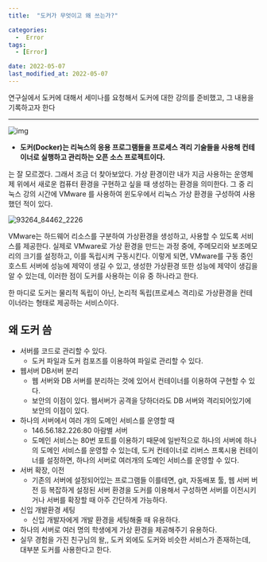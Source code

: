 ```yaml
---
title:  "도커가 무엇이고 왜 쓰는가?" 

categories:
  -  Error
tags:
  - [Error]

date: 2022-05-07
last_modified_at: 2022-05-07
---
```


연구실에서 도커에 대해서 세미나를 요청해서 도커에 대한 강의를 준비했고, 그 내용을 기록하고자 한다

---

![img](https://user-images.githubusercontent.com/86303312/174051448-4e2a3251-7ddc-424d-9b25-4b998dcf8d50.png)

- **도커(Docker)는 리눅스의 응용 프로그램들을 프로세스 격리 기술들을 사용해 컨테이너로 실행하고 관리하는 오픈 소스 프로젝트이다.**

는 잘 모르겠다. 그래서 조금 더 찾아보았다. 가상 환경이란 내가 지금 사용하는 운영체제 위에서 새로운 컴퓨터 환경을 구현하고 싶을 때 생성하는 환경을 의미한다. 그 중 리눅스 강의 시간에 VMware 를 사용하여 윈도우에서 리눅스 가상 환경을 구성하여 사용했던 적이 있다. 

![93264_84462_2226](https://user-images.githubusercontent.com/86303312/177310494-f65f66ef-aa2e-456e-96ff-fe21505f732a.jpg)

  VMware는 하드웨어 리소스를 구분하여 가상환경을 생성하고, 사용할 수 있도록 서비스를 제공한다. 실제로 VMware로 가상 환경을 만드는 과정 중에, 주메모리와 보조메모리의 크기를 설정하고, 이를 독립시켜 구동시킨다. 이렇게 되면, VMware를 구동 중인 호스트 서버에 성능에 제약이 생길 수 있고, 생성한 가상환경 또한 성능에 제약이 생김을 알 수 있는데, 이러한 점이 도커를 사용하는 이유 중 하나라고 한다. 

  한 마디로 도커는 물리적 독립이 아닌, 논리적 독립(프로세스 격리)로 가상환경을 컨테이너라는 형태로 제공하는 서비스이다.

## **왜 도커 씀**

- 서버를 코드로 관리할 수 있다.
    - 도커 파일과 도커 컴포즈를 이용하여 파일로 관리할 수 있다.
- 웹서버 DB서버 분리
    - 웹 서버와 DB 서버를 분리하는 것에 있어서 컨테이너를 이용하여 구현할 수 있다.
    - 보안의 이점이 있다. 웹서버가 공격을 당하더라도 DB 서버와 격리되어있기에 보안의 이점이 있다.
- 하나의 서버에서 여러 개의 도메인 서비스를 운영할 때
    - 146.56.182.226:80 아람별 서버
    - 도메인 서비스는 80번 포트를 이용하기 때문에 일반적으로 하나의 서버에 하나의 도메인 서비스를 운영할 수 있는데, 도커 컨테이너로 리버스 프록시용 컨테이너를 설정하면, 하나의 서버로 여러개의 도메인 서비스를 운영할 수 있다.
- 서버 확장, 이전
    - 기존의 서버에 설정되어있는 프로그램들 이를테면, git, 자동배포 툴, 웹 서버 버전 등 복잡하게 설정된 서버 환경을 도커를 이용해서 구성하면 서버를 이전시키거나 서버를 확장할 때 아주 간단하게 가능하다.
- 신입 개발환경 세팅
    - 신입 개발자에게 개발 환경을 세팅해줄 때 유용하다.
- 하나의 서버로 여러 명의 학생에게 가상 환경을 제공해주기 유용하다.
- 실무 경험을 가진 친구님의 왈,, 도커 외에도 도커와 비슷한 서비스가 존재하는데, 대부분 도커를 사용한다고 한다.
